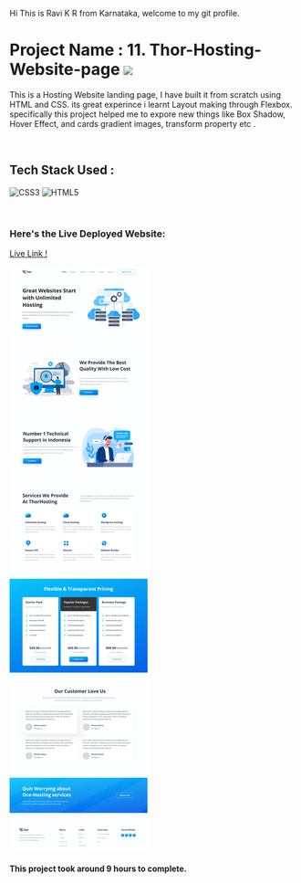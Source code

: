 Hi This is Ravi K R from Karnataka, welcome to my git profile.

# Project Name : 11. Thor-Hosting-Website-page ![](https://img.shields.io/badge/Project-11-green)

This is a Hosting Website landing page, I have built it from scratch using HTML and CSS. its great experince i learnt Layout making through Flexbox. specifically this project helped me to expore new things like Box Shadow, Hover Effect, and cards gradient images, transform property etc . 

</br>

## Tech Stack Used :

![CSS3](https://img.shields.io/badge/css3-%231572B6.svg?style=for-the-badge&logo=css3&logoColor=white) ![HTML5](https://img.shields.io/badge/html5-%23E34F26.svg?style=for-the-badge&logo=html5&logoColor=white) 

</br>



### Here's the Live Deployed Website:

[Live Link !](https://inquisitive-maamoul-c49a88.netlify.app)

![Web Site Image](./Assets/Hosting%20Landing%20Page.png)

#### This project took around 9 hours to complete.
